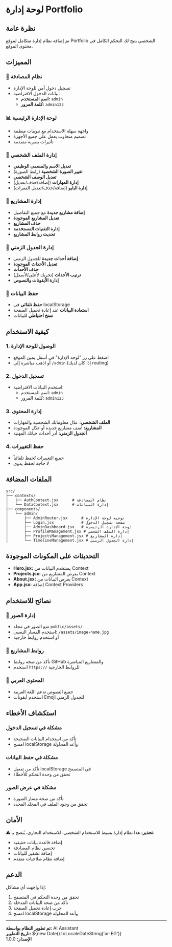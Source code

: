 # لوحة إدارة Portfolio

## نظرة عامة
تم إضافة نظام إدارة متكامل لموقع Portfolio الشخصي يتيح لك التحكم الكامل في محتوى الموقع.

## المميزات

### 🔐 نظام المصادقة
- تسجيل دخول آمن للوحة الإدارة
- بيانات الدخول الافتراضية:
  - **اسم المستخدم:** `admin`
  - **كلمة المرور:** `admin123`

### 📊 لوحة الإدارة الرئيسية
- واجهة سهلة الاستخدام مع تبويبات منظمة
- تصميم متجاوب يعمل على جميع الأجهزة
- تأثيرات بصرية متقدمة

### 👤 إدارة الملف الشخصي
- **تعديل الاسم والمسمى الوظيفي**
- **تغيير الصورة الشخصية** (رابط الصورة)
- **تعديل الوصف الشخصي**
- **إدارة المهارات** (إضافة/حذف/تعديل)
- **إدارة البايو** (إضافة/حذف/تعديل الفقرات)

### 🚀 إدارة المشاريع
- **إضافة مشاريع جديدة** مع جميع التفاصيل
- **تعديل المشاريع الموجودة**
- **حذف المشاريع**
- **إدارة التقنيات المستخدمة**
- **تحديث روابط المشاريع**

### 📅 إدارة الجدول الزمني
- **إضافة أحداث جديدة** للجدول الزمني
- **تعديل الأحداث الموجودة**
- **حذف الأحداث**
- **ترتيب الأحداث** (تحريك لأعلى/لأسفل)
- **إدارة الأيقونات والنصوص**

### 💾 حفظ البيانات
- **حفظ تلقائي** في localStorage
- **استعادة البيانات** عند إعادة تحميل الصفحة
- **نسخ احتياطي** للبيانات

## كيفية الاستخدام

### 1. الوصول للوحة الإدارة
- اضغط على زر "لوحة الإدارة" في أسفل يمين الموقع
- أو اذهب مباشرة إلى `/admin` (إذا كان لديك routing)

### 2. تسجيل الدخول
- استخدم البيانات الافتراضية:
  - اسم المستخدم: `admin`
  - كلمة المرور: `admin123`

### 3. إدارة المحتوى
- **الملف الشخصي:** عدّل معلوماتك الشخصية والمهارات
- **المشاريع:** أضف مشاريع جديدة أو عدّل الموجودة
- **الجدول الزمني:** أدر أحداث حياتك المهنية

### 4. حفظ التغييرات
- جميع التغييرات تُحفظ تلقائياً
- لا حاجة لحفظ يدوي

## الملفات المضافة

```
src/
├── contexts/
│   ├── AuthContext.jsx      # نظام المصادقة
│   └── DataContext.jsx      # إدارة البيانات
├── components/
│   └── admin/
│       ├── AdminRouter.jsx      # توجيه لوحة الإدارة
│       ├── Login.jsx            # صفحة تسجيل الدخول
│       ├── AdminDashboard.jsx   # لوحة الإدارة الرئيسية
│       ├── ProfileManagement.jsx # إدارة الملف الشخصي
│       ├── ProjectsManagement.jsx # إدارة المشاريع
│       └── TimelineManagement.jsx # إدارة الجدول الزمني
```

## التحديثات على المكونات الموجودة

- **Hero.jsx:** يستخدم البيانات من Context
- **Projects.jsx:** يعرض المشاريع من Context
- **About.jsx:** يعرض البيانات من Context
- **App.jsx:** إضافة Context Providers

## نصائح للاستخدام

### 📸 إدارة الصور
- ضع الصور في مجلد `public/assets/`
- استخدم المسار النسبي: `/assets/image-name.jpg`
- أو استخدم روابط خارجية

### 🔗 روابط المشاريع
- تأكد من صحة روابط GitHub والمشاريع المباشرة
- استخدم `https://` للروابط الخارجية

### 📝 المحتوى العربي
- جميع النصوص تدعم اللغة العربية
- استخدم أيقونات Emoji للجدول الزمني

## استكشاف الأخطاء

### مشكلة في تسجيل الدخول
- تأكد من استخدام البيانات الصحيحة
- امسح localStorage وأعد المحاولة

### مشكلة في حفظ البيانات
- تأكد من تفعيل localStorage في المتصفح
- تحقق من وحدة التحكم للأخطاء

### مشكلة في عرض الصور
- تأكد من صحة مسار الصورة
- تحقق من وجود الملف في المجلد المحدد

## الأمان

⚠️ **تحذير:** هذا نظام إدارة بسيط للاستخدام الشخصي. للاستخدام التجاري، يُنصح بـ:
- إضافة قاعدة بيانات حقيقية
- تحسين نظام المصادقة
- إضافة تشفير للبيانات
- إضافة نظام صلاحيات متقدم

## الدعم

إذا واجهت أي مشاكل:
1. تحقق من وحدة التحكم في المتصفح
2. تأكد من صحة البيانات المدخلة
3. جرب إعادة تحميل الصفحة
4. امسح localStorage وأعد المحاولة

---

**تم تطوير النظام بواسطة:** AI Assistant  
**تاريخ التطوير:** ${new Date().toLocaleDateString('ar-EG')}  
**الإصدار:** 1.0.0
